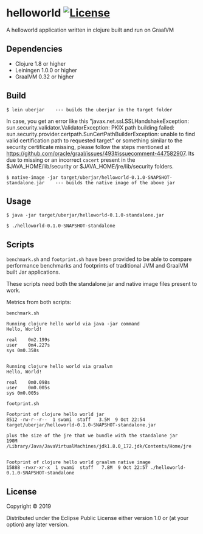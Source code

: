 # helloworld [![License](https://img.shields.io/badge/License-EPL%201.0-red.svg)](https://opensource.org/licenses/EPL-1.0)

A helloworld application written in clojure built and run on GraalVM

## Dependencies

- Clojure 1.8 or higher
- Leiningen 1.0.0 or higher
- GraalVM 0.32 or higher

## Build

	$ lein uberjar    --- builds the uberjar in the target folder

In case, you get an error like this "javax.net.ssl.SSLHandshakeException: sun.security.validator.ValidatorException: PKIX path building failed: sun.security.provider.certpath.SunCertPathBuilderException: unable to find valid certification path to requested target" or something similar to the security certificate missing, please follow the steps mentioned at https://github.com/oracle/graal/issues/493#issuecomment-447582907. Its due to missing or an incorrect `cacert` present in the $JAVA_HOME/lib/security or $JAVA_HOME/jre/lib/security folders.

	$ native-image -jar target/uberjar/helloworld-0.1.0-SNAPSHOT-standalone.jar    --- builds the native image of the above jar

## Usage

    $ java -jar target/uberjar/helloworld-0.1.0-standalone.jar

    $ ./helloworld-0.1.0-SNAPSHOT-standalone

## Scripts

`benchmark.sh` and `footprint.sh` have been provided to be able to compare performance benchmarks and footprints of traditional JVM and GraalVM built Jar applications.

These scripts need both the standalone jar and native image files present to work.

Metrics from both scripts:

`benchmark.sh`

```
Running clojure hello world via java -jar command
Hello, World!

real	0m2.199s
user	0m4.227s
sys	0m0.358s


Running clojure hello world via graalvm
Hello, World!

real	0m0.098s
user	0m0.005s
sys	0m0.005s
```

`footprint.sh`

```
Footprint of clojure hello world jar
8512 -rw-r--r--  1 swami  staff   3.5M  9 Oct 22:54 target/uberjar/helloworld-0.1.0-SNAPSHOT-standalone.jar

plus the size of the jre that we bundle with the standalone jar
190M	/Library/Java/JavaVirtualMachines/jdk1.8.0_172.jdk/Contents/Home/jre


Footprint of clojure hello world graalvm native image
15888 -rwxr-xr-x  1 swami  staff   7.8M  9 Oct 22:57 ./helloworld-0.1.0-SNAPSHOT-standalone
```

## License

Copyright © 2019

Distributed under the Eclipse Public License either version 1.0 or (at
your option) any later version.
